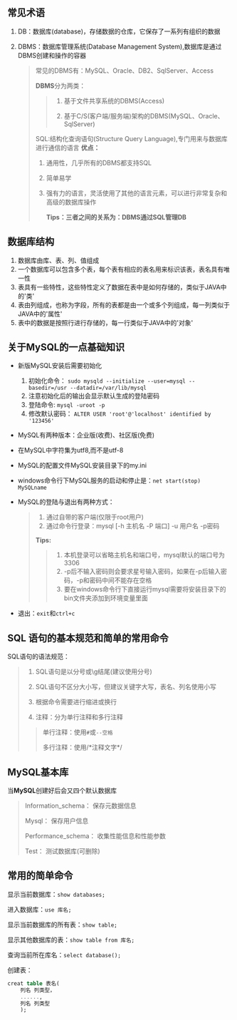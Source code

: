 
## 常见术语

1. DB：数据库(database)，存储数据的仓库，它保存了一系列有组织的数据

2. DBMS：数据库管理系统(Database Management System),数据库是通过DBMS创建和操作的容器

   > 常见的DBMS有：MySQL、Oracle、DB2、SqlServer、Access
   >
   > **DBMS**分为两类：
   >
   > > 1. 基于文件共享系统的DBMS(Access)
   > >
   > > 2. 基于C/S(客户端/服务端)架构的DBMS(MySQL、Oracle、SqlServer)
   >
   > SQL:结构化查询语句(Structure Query Language),专门用来与数据库进行通信的语言
   > **优点：**
   >
   > 1. 通用性，几乎所有的DBMS都支持SQL
   >
   > 2. 简单易学
   >
   > 3. 强有力的语言，灵活使用了其他的语言元素，可以进行非常复杂和高级的数据库操作
   >
   >    **Tips：三者之间的关系为：DBMS通过SQL管理DB**

## 数据库结构

1. 数据库由库、表、列、值组成
2. 一个数据库可以包含多个表，每个表有相应的表名用来标识该表，表名具有唯一性
3. 表具有一些特性，这些特性定义了数据在表中是如何存储的，类似于JAVA中的'类'
4. 表由列组成，也称为字段，所有的表都是由一个或多个列组成，每一列类似于JAVA中的'属性'
5. 表中的数据是按照行进行存储的，每一行类似于JAVA中的'对象'

## 关于MySQL的一点基础知识

* 新版MySQL安装后需要初始化
  
  1. 初始化命令： `sudo mysqld --initialize --user=mysql --basedir=/usr --datadir=/var/lib/mysql`
  2. 注意初始化后的输出会显示默认生成的登陆密码
  3. 登陆命令: `mysql -uroot -p`
  4. 修改默认密码： `ALTER USER 'root'@'localhost' identified by '123456'`

* MySQL有两种版本：企业版(收费)、社区版(免费)

* 在MySQL中字符集为utf8,而不是utf-8

* MySQL的配置文件MySQL安装目录下的my.ini

* windows命令行下MySQL服务的启动和停止是：`net start(stop) MySQLname`

* MySQL的登陆与退出有两种方式：

  > 1. 通过自带的客户端(仅限于root用户)
  > 2. 通过命令行登录：mysql \[-h 主机名 -P 端口] -u 用户名 -p密码
  >
  > **Tips:**
  >
  > > 1. 本机登录可以省略主机名和端口号，mysql默认的端口号为3306
  > > 2. -p后不输入密码则会要求星号输入密码，如果在-p后输入密码，-p和密码中间不能存在空格
  > > 3. 要在windows命令行下直接运行mysql需要将安装目录下的bin文件夹添加到环境变量里面

* 退出：`exit`和`ctrl+c`

## SQL 语句的基本规范和简单的常用命令

SQL语句的语法规范：

> 1. SQL语句是以分号或\g结尾(建议使用分号)
>
> 2. SQL语句不区分大小写，但建议关键字大写，表名、列名使用小写
>
> 3. 根据命令需要进行缩进或换行
>
> 4. 注释：分为单行注释和多行注释
>
> > 单行注释：使用`#`或`--空格`
> >
> > 多行注释：使用/\*注释文字*/

## MySQL基本库

当**MySQL**创建好后会又四个默认数据库

> Information_schema：    保存元数据信息
>
> Mysql：                            保存用户信息
>
> Performance_schema：    收集性能信息和性能参数
>
> Test：                                测试数据库(可删除)

## 常用的简单命令

显示当前数据库：`show databases;`

进入数据库：`use 库名;`

显示当前数据库的所有表：`show table;`

显示其他数据库的表：`show table from 库名;`

查询当前所在库名：`select database();`

创建表：

```sql
creat table 表名(
    列名 列类型，
    ......,
    列名 列类型
    );
```
